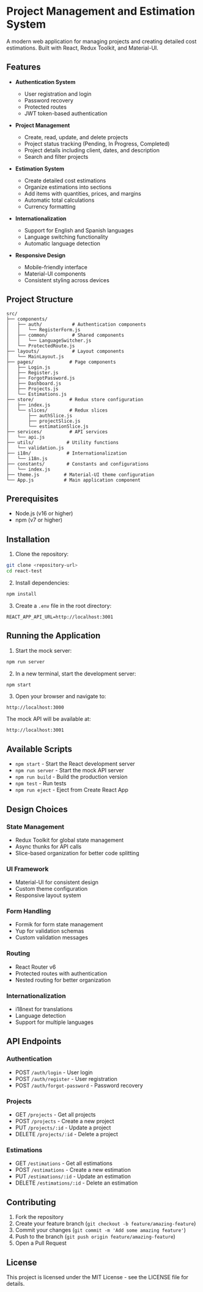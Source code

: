 # Project Management and Estimation System

A modern web application for managing projects and creating detailed cost estimations. Built with React, Redux Toolkit, and Material-UI.

## Features

- **Authentication System**
  - User registration and login
  - Password recovery
  - Protected routes
  - JWT token-based authentication

- **Project Management**
  - Create, read, update, and delete projects
  - Project status tracking (Pending, In Progress, Completed)
  - Project details including client, dates, and description
  - Search and filter projects

- **Estimation System**
  - Create detailed cost estimations
  - Organize estimations into sections
  - Add items with quantities, prices, and margins
  - Automatic total calculations
  - Currency formatting

- **Internationalization**
  - Support for English and Spanish languages
  - Language switching functionality
  - Automatic language detection

- **Responsive Design**
  - Mobile-friendly interface
  - Material-UI components
  - Consistent styling across devices

## Project Structure

```
src/
├── components/
│   ├── auth/           # Authentication components
│   │   └── RegisterForm.js
│   ├── common/         # Shared components
│   │   └── LanguageSwitcher.js
│   └── ProtectedRoute.js
├── layouts/            # Layout components
│   └── MainLayout.js
├── pages/             # Page components
│   ├── Login.js
│   ├── Register.js
│   ├── ForgotPassword.js
│   ├── Dashboard.js
│   ├── Projects.js
│   └── Estimations.js
├── store/             # Redux store configuration
│   ├── index.js
│   └── slices/        # Redux slices
│       ├── authSlice.js
│       ├── projectSlice.js
│       └── estimationSlice.js
├── services/          # API services
│   └── api.js
├── utils/            # Utility functions
│   └── validation.js
├── i18n/             # Internationalization
│   └── i18n.js
├── constants/        # Constants and configurations
│   └── index.js
├── theme.js         # Material-UI theme configuration
└── App.js           # Main application component
```

## Prerequisites

- Node.js (v16 or higher)
- npm (v7 or higher)

## Installation

1. Clone the repository:
```bash
git clone <repository-url>
cd react-test
```

2. Install dependencies:
```bash
npm install
```

3. Create a `.env` file in the root directory:
```env
REACT_APP_API_URL=http://localhost:3001
```

## Running the Application

1. Start the mock server:
```bash
npm run server
```

2. In a new terminal, start the development server:
```bash
npm start
```

3. Open your browser and navigate to:
```
http://localhost:3000
```

The mock API will be available at:
```
http://localhost:3001
```

## Available Scripts

- `npm start` - Start the React development server
- `npm run server` - Start the mock API server
- `npm run build` - Build the production version
- `npm test` - Run tests
- `npm run eject` - Eject from Create React App

## Design Choices

### State Management
- Redux Toolkit for global state management
- Async thunks for API calls
- Slice-based organization for better code splitting

### UI Framework
- Material-UI for consistent design
- Custom theme configuration
- Responsive layout system

### Form Handling
- Formik for form state management
- Yup for validation schemas
- Custom validation messages

### Routing
- React Router v6
- Protected routes with authentication
- Nested routing for better organization

### Internationalization
- i18next for translations
- Language detection
- Support for multiple languages

## API Endpoints

### Authentication
- POST `/auth/login` - User login
- POST `/auth/register` - User registration
- POST `/auth/forgot-password` - Password recovery

### Projects
- GET `/projects` - Get all projects
- POST `/projects` - Create a new project
- PUT `/projects/:id` - Update a project
- DELETE `/projects/:id` - Delete a project

### Estimations
- GET `/estimations` - Get all estimations
- POST `/estimations` - Create a new estimation
- PUT `/estimations/:id` - Update an estimation
- DELETE `/estimations/:id` - Delete an estimation

## Contributing

1. Fork the repository
2. Create your feature branch (`git checkout -b feature/amazing-feature`)
3. Commit your changes (`git commit -m 'Add some amazing feature'`)
4. Push to the branch (`git push origin feature/amazing-feature`)
5. Open a Pull Request

## License

This project is licensed under the MIT License - see the LICENSE file for details.